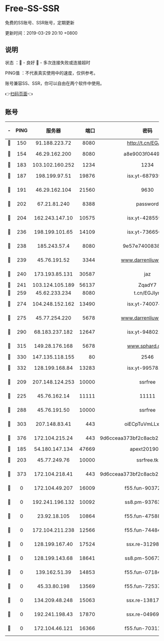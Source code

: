 # Free-SS-SSR

免费的SS账号、SSR账号，定期更新

更新时间：2019-03-29 20:10 +0800

## 说明

状态     ：🙂 - 良好 🙁 - 多次连接失败或连接超时

PING值   ：不代表真实使用中的速度，仅供参考。

账号兼容SS、SSR，你可以自由在两个软件中使用。

👉[扫码页面](https://liesauer.github.io/Free-SS-SSR/)👈

## 账号

|-|PING|服务器|端口|密码|加密方式|区域|
|:----:|:----:|:-----:|-----:|:----:|:----:|:----:|
|🙂|150|91.188.223.72|8080|http://t.cn/EGJIyrl|rc4-md5|RU|
|🙂|154|46.29.162.200|8080|a8e9003f0449cea5|chacha20-ietf|RU|
|🙂|183|103.102.160.252|1234|1234|rc4-md5|JP|
|🙂|187|198.199.97.51|19876|isx.yt-68793930|aes-256-cfb|US|
|🙂|191|46.29.162.104|21560|9630|aes-128-ctr|RU|
|🙂|202|67.21.81.240|8388|password|aes-256-cfb|US|
|🙂|204|162.243.147.10|10575|isx.yt-42855905|aes-256-cfb|US|
|🙂|236|198.199.101.65|14109|isx.yt-73665649|aes-256-cfb|US|
|🙂|238|185.243.57.4|8080|9e57e7400838a01e|chacha20-ietf|US|
|🙂|239|45.76.191.52|3344|www.darrenliuwei.com|aes-256-cfb|JP|
|🙂|240|173.193.85.131|30587|jaz|aes-256-cfb|US|
|🙂|241|103.124.105.189|56137|ZqadY7|chacha20|US|
|🙂|259|45.62.233.234|8080|t.cn/EGJIyrl|rc4-md5|CA|
|🙂|274|104.248.152.162|13490|isx.yt-74007424|aes-256-cfb|SG|
|🙂|275|45.77.254.220|5678|www.darrenliuwei.com|aes-256-cfb|SG|
|🙂|290|68.183.237.182|12647|isx.yt-94802200|aes-256-cfb|SG|
|🙂|315|149.28.176.168|5678|www.sphard.com|aes-256-cfb|AU|
|🙂|330|147.135.118.155|80|2546|chacha20|US|
|🙂|332|128.199.168.84|13283|isx.yt-99578236|aes-256-cfb|SG|
|🙂|209|207.148.124.253|10000|ssrfree|aes-256-cfb|SG|
|🙂|225|45.76.162.14|11111|11111|aes-256-cfb|SG|
|🙂|288|45.76.191.50|10000|ssrfree|aes-256-cfb|SG|
|🙂|303|207.148.83.41|443|oiECpTuVmLLxk4Ts|aes-256-cfb|AU|
|🙂|376|172.104.215.24|443|9d6cceaa373bf2c8acb22e60b6a58be6|aes-256-cfb|US|
|🙁|185|54.180.147.134|47669|apext2019001|chacha20|KR|
|🙁|203|45.77.249.76|10000|ssrfree.tk|aes-256-cfb|SG|
|🙁|373|172.104.218.41|443|9d6cceaa373bf2c8acb22e60b6a58be6|aes-256-cfb|US|
|🙁|0|172.104.49.207|16009|f55.fun-90372646|aes-256-cfb|SG|
|🙁|0|192.241.196.132|10092|ss8.pm-93763779|aes-256-cfb|US|
|🙁|0|23.92.18.105|10864|f55.fun-47588701|aes-256-cfb|US|
|🙁|0|172.104.211.238|12566|f55.fun-74484469|aes-256-cfb|US|
|🙁|0|128.199.167.40|17524|ssx.re-31298254|aes-256-cfb|SG|
|🙁|0|128.199.143.68|18641|ss8.pm-50673139|aes-256-cfb|SG|
|🙁|0|139.162.51.39|14853|f55.fun-07184918|aes-256-cfb|SG|
|🙁|0|45.33.80.198|13569|f55.fun-72537526|aes-256-cfb|US|
|🙁|0|134.209.48.248|15063|ssx.re-13817997|aes-256-cfb|US|
|🙁|0|192.241.198.43|17870|ssx.re-04969397|aes-256-cfb|US|
|🙁|0|172.104.46.121|16366|f55.fun-70311156|aes-256-cfb|SG|
